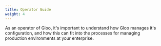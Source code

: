 ```yaml
---
title: Operator Guide
weight: 4
---
```


As an operator of Gloo, it's important to understand how Gloo manages it's configuration, and how this can fit into 
the processes for managing production environments at your enterprise. 